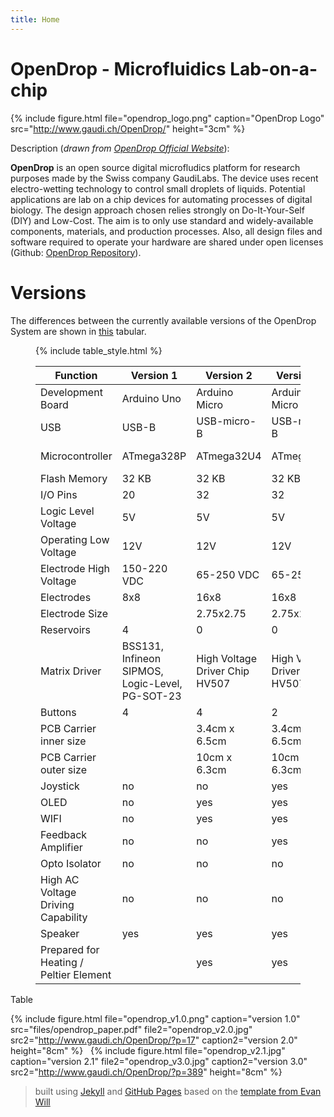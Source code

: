 ```yaml
---
title: Home
---
```


# OpenDrop - Microfluidics Lab-on-a-chip
{% include figure.html file="opendrop_logo.png" caption="OpenDrop Logo" src="http://www.gaudi.ch/OpenDrop/" height="3cm" %}

Description (*drawn from [OpenDrop Official Website](http://www.gaudi.ch/OpenDrop/)*): 

**OpenDrop** is an open source digital microfludics platform for research purposes made by the Swiss company GaudiLabs. The device uses recent electro-wetting technology to control small droplets of liquids. Potential applications are lab on a chip devices for automating processes of digital biology.
The design approach chosen relies strongly on Do-It-Your-Self (DIY) and Low-Cost. The aim is to only use standard and widely-available components, materials, and production processes. Also, all design files and software required to operate your hardware are shared under open licenses (Github: [OpenDrop Repository](https://github.com/GaudiLabs/OpenDrop)).

# Versions
The differences between the currently available versions of the OpenDrop System are shown in [this](tables/version_comparison.htm) tabular.

<!--  This table was created with http://tableizer.journalistopia.com -->
<figure>
{% include table_style.html %}
<table class="tableizer-table">
<thead><tr class="tableizer-firstrow"><th>Function</th><th>Version 1</th><th>Version 2</th><th>Version 2.1</th><th>Version 3</th></tr></thead>
<tbody>
 <tr><td>Development Board</td><td>Arduino Uno</td><td>Arduino Micro</td><td>Arduino Micro</td><td>none</td></tr>
 <tr><td>USB</td><td>USB-B</td><td>USB-micro-B</td><td>USB-micro-B</td><td>USB-micro-C</td></tr>
 <tr><td>Microcontroller</td><td>ATmega328P</td><td>ATmega32U4</td><td>ATmega32U4</td><td>AVR SAMD21G18</td></tr>
 <tr><td>Flash Memory</td><td>32 KB</td><td>32 KB</td><td>32 KB</td><td>256KB</td></tr>
 <tr><td>I/O Pins</td><td>20</td><td>32</td><td>32</td><td>38?</td></tr>
 <tr><td>Logic Level Voltage</td><td>5V</td><td>5V</td><td>5V</td><td>5V</td></tr>
 <tr><td>Operating Low Voltage</td><td>12V</td><td>12V</td><td>12V</td><td>12V</td></tr>
 <tr><td>Electrode High Voltage</td><td>150-220 VDC</td><td>65-250 VDC</td><td>65-250 VDC</td><td>65-250 VDC</td></tr>
 <tr><td>Electrodes</td><td>8x8</td><td>16x8</td><td>16x8</td><td>14x8</td></tr>
 <tr><td>Electrode Size</td><td>&nbsp;</td><td>2.75x2.75</td><td>2.75x2.75</td><td>&nbsp;</td></tr>
 <tr><td>Reservoirs</td><td>4</td><td>0</td><td>0</td><td>4</td></tr>
 <tr><td>Matrix Driver</td><td>BSS131, Infineon SIPMOS, Logic-Level, PG-SOT-23</td><td>High Voltage Driver Chip HV507</td><td>High Voltage Driver Chip HV507</td><td>High Voltage Driver Chip HV507</td></tr>
 <tr><td>Buttons</td><td>4</td><td>4</td><td>2</td><td>2</td></tr>
 <tr><td>PCB Carrier inner size</td><td>&nbsp;</td><td>3.4cm x 6.5cm</td><td>3.4cm x 6.5cm</td><td>&nbsp;</td></tr>
 <tr><td>PCB Carrier outer size</td><td>&nbsp;</td><td>10cm x 6.3cm</td><td>10cm x 6.3cm</td><td>&nbsp;</td></tr>
 <tr><td>Joystick</td><td>no</td><td>no</td><td>yes</td><td>yes</td></tr>
 <tr><td>OLED</td><td>no</td><td>yes</td><td>yes</td><td>yes</td></tr>
 <tr><td>WIFI</td><td>no</td><td>yes</td><td>yes</td><td>yes</td></tr>
 <tr><td>Feedback Amplifier</td><td>no</td><td>no</td><td>yes</td><td>yes</td></tr>
 <tr><td>Opto Isolator</td><td>no</td><td>no</td><td>no</td><td>yes</td></tr>
 <tr><td>High AC Voltage Driving Capability</td><td>no</td><td>no</td><td>no</td><td>yes</td></tr>
 <tr><td>Speaker</td><td>yes</td><td>yes</td><td>yes</td><td>yes</td></tr>
 <tr><td>Prepared for Heating / Peltier Element</td><td>&nbsp;</td><td>yes</td><td>yes</td><td></td></tr>
</tbody></table>
</figure>
<figcaption>Table</figcaption>

{% include figure.html file="opendrop_v1.0.png" caption="version 1.0" src="files/opendrop_paper.pdf" file2="opendrop_v2.0.jpg" src2="http://www.gaudi.ch/OpenDrop/?p=17" caption2="version 2.0" height="8cm" %}
&nbsp;
{% include figure.html file="opendrop_v2.1.jpg" caption="version 2.1" file2="opendrop_v3.0.jpg" caption2="version 3.0" src2="http://www.gaudi.ch/OpenDrop/?p=389" height="8cm" %}
&nbsp;

> built using [Jekyll](https://jekyllrb.com/) and [GitHub Pages](https://pages.github.com/) based on the [template from  Evan Will](https://evanwill.github.io/go-go-ghpages/)
